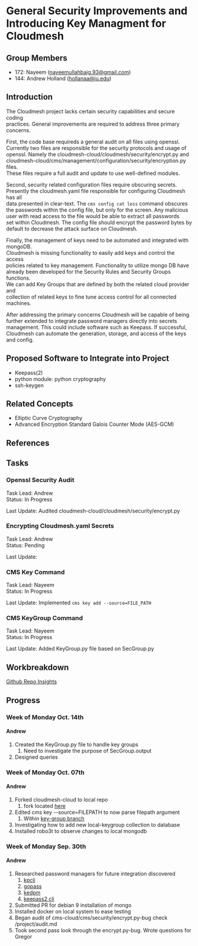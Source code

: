 # General Security Improvements and Introducing Key Managment for Cloudmesh  

## Group Members

- 172: Nayeem (nayeemullahbaig.93@gmail.com)  
- 144: Andrew Holland (hollanaa@iu.edu)  

## Introduction

The Cloudmesh project lacks certain security capabilities and secure coding  
practices. General improvements are required to address three primary concerns.  

First, the code base requireds a general audit on all files using openssl.  
Currently two files are responsible for the security protocols and usage of  
openssl. Namely the cloudmesh-cloud/cloudmesh/security/encrypt.py and   
cloudmesh-cloud/cms/management/configuration/security/encryption.py files.  
These files require a full audit and update to use well-defined modules.   

Second, security related configuration files require obscuring secrets.  
Presently the cloudmesh.yaml file responsible for configuring Cloudmesh has all  
data presented in clear-text. The ```cms config cat less``` command obscures  
the passwords within the config file, but only for the screen. Any malicious  
user with read access to the file would be able to extract all passwords  
set within Cloudmesh. The config file should encrypt the password bytes by   
default to decrease the attack surface on Cloudmesh.   

Finally, the management of keys need to be automated and integrated with mongoDB.  
Cloudmesh is missing functionality to easily add keys and control the access  
policies related to key management. Functionality to utilize mongo DB have  
already been developed for the Security Rules and Security Groups functions.  
We can add Key Groups that are defined by both the related cloud provider and  
collection of related keys to fine tune access control for all connected machines.   

After addressing the primary concerns Cloudmesh will be capable of being  
further extended to integrate password managers directly into secrets  
management. This could include software such as Keepass. If successful,  
Cloudmesh can automate the generation, storage, and access of the keys and config.  

## Proposed Software to Integrate into Project

* Keepass(2)  
* python module: python cryptography  
* ssh-keygen  

## Related Concepts

* Elliptic Curve Cryptography  
* Advanced Encryption Standard Galois Counter Mode (AES-GCM)

## References

## Tasks

### Openssl Security Audit  

Task Lead: Andrew  
Status: In Progress 

Last Update: Audited cloudmesh-cloud/cloudmesh/security/encrypt.py  

### Encrypting Cloudmesh.yaml Secrets  

Task Lead: Andrew    
Status: Pending 

Last Update:   

### CMS Key Command

Task Lead: Nayeem    
Status: In Progress   

Last Update: Implemented ``` cms key add --source=FILE_PATH ```

### CMS KeyGroup Command

Task Lead: Nayeem   
Status: In Progress   

Last Update: Added KeyGroup.py file based on SecGroup.py   

## Workbreakdown

[Github Repo Insights](<https://github.com/cloudmesh-community/fa19-516-144/pulse>)  

## Progress

### Week of Monday Oct. 14th

#### Andrew

1. Created the KeyGroup.py file to handle key groups  
    1. Need to investigate the purpose of SecGroup.output  
1. Designed queries

### Week of Monday Oct. 07th

#### Andrew

1. Forked cloudmesh-cloud to local repo  
    1. fork located [here](<https://github.com/ElectricErudite/cloudmesh-cloud>)  
1. Edited cms key --source=FILEPATH to now parse filepath argument  
    1. Within [key-group branch](<https://github.com/ElectricErudite/cloudmesh-cloud/tree/key-group>)  
1. Investigating how to add new local-keygroup collection to database  
1. Installed robo3t to observe changes to local mongodb  

### Week of Monday Sep. 30th 

#### Andrew

1. Researched password managers for future integration discovered  
	1. [kpcli](<http://kpcli.sourceforge.net/>)  
	2. [gopass](<https://www.gopass.pw/>)  
	3. [kedpm](<http://kedpm.sourceforge.net/>)  
	4. [keepass2 cli](<https://keepass.info/help/base/cmdline.html>)  
1. Submitted PR for debian 9 installation of mongo  
1. Installed docker on local system to ease testing
1. Began audit of cms-cloud/cms/security/encrypt.py-bug check /project/audit.md
1. Took second pass look through the encrypt.py-bug. Wrote questions for Gregor  

